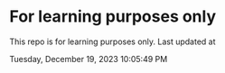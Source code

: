 # For learning purposes only
This repo is for learning purposes only.
Last updated at

Tuesday, December 19, 2023 10:05:49 PM

